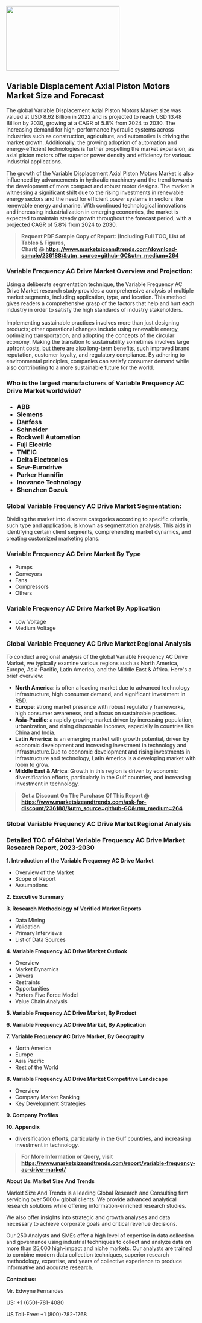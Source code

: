 <p><img class="alignnone size-medium wp-image-20088" src="https://ffe5etoiles.com/wp-content/uploads/2024/12/MST1-300x171.png" alt="" width="300" height="171" /></p><h2>Variable Displacement Axial Piston Motors Market Size and Forecast</h2><p>The global Variable Displacement Axial Piston Motors Market size was valued at USD 8.62 Billion in 2022 and is projected to reach USD 13.48 Billion by 2030, growing at a CAGR of 5.8% from 2024 to 2030. The increasing demand for high-performance hydraulic systems across industries such as construction, agriculture, and automotive is driving the market growth. Additionally, the growing adoption of automation and energy-efficient technologies is further propelling the market expansion, as axial piston motors offer superior power density and efficiency for various industrial applications.</p><p>The growth of the Variable Displacement Axial Piston Motors Market is also influenced by advancements in hydraulic machinery and the trend towards the development of more compact and robust motor designs. The market is witnessing a significant shift due to the rising investments in renewable energy sectors and the need for efficient power systems in sectors like renewable energy and marine. With continued technological innovations and increasing industrialization in emerging economies, the market is expected to maintain steady growth throughout the forecast period, with a projected CAGR of 5.8% from 2024 to 2030.</p></p><blockquote id="" class=""><strong>Request PDF Sample Copy of Report: (Including Full TOC, List of Tables &amp; Figures, Chart)&nbsp;@&nbsp;<strong><a href="https://www.marketsizeandtrends.com/download-sample/236188/&utm_source=github-GC&utm_medium=264" target="_blank">https://www.marketsizeandtrends.com/download-sample/236188/&utm_source=github-GC&utm_medium=264</a></strong></strong></blockquote><h3 id="" class="">Variable Frequency AC Drive Market&nbsp;Overview and Projection:</h3><p id="" class="">Using a deliberate segmentation technique, the Variable Frequency AC Drive Market research study provides a comprehensive analysis of multiple market segments, including application, type, and location. This method gives readers a comprehensive grasp of the factors that help and hurt each industry in order to satisfy the high standards of industry stakeholders. <br /> <br />Implementing sustainable practices involves more than just designing products; other operational changes include using renewable energy, optimizing transportation, and adopting the concepts of the circular economy. Making the transition to sustainability sometimes involves large upfront costs, but there are also long-term benefits, such improved brand reputation, customer loyalty, and regulatory compliance. By adhering to environmental principles, companies can satisfy consumer demand while also contributing to a more sustainable future for the world.</p><h3 id="" class="">Who is the largest manufacturers of&nbsp;Variable Frequency AC Drive Market worldwide?</h3><h3 class=""><p><ul><li>ABB </li><li> Siemens </li><li> Danfoss </li><li> Schneider </li><li> Rockwell Automation </li><li> Fuji Electric </li><li> TMEIC </li><li> Delta Electronics </li><li> Sew-Eurodrive </li><li> Parker Hannifin </li><li> Inovance Technology </li><li> Shenzhen Gozuk</li></ul></p></h3><h3 id="" class="">Global&nbsp;Variable Frequency AC Drive Market Segmentation:</h3><p id="" class="">Dividing the market into discrete categories according to specific criteria, such type and application, is known as segmentation analysis. This aids in identifying certain client segments, comprehending market dynamics, and creating customized marketing plans.</p><h3 id="" class="">Variable Frequency AC Drive Market&nbsp;By Type</h3><p><p><ul><li>Pumps</li><li> Conveyors</li><li> Fans</li><li> Compressors</li><li> Others</p></li></ul></p></p><h3 id="" class="">Variable Frequency AC Drive Market&nbsp;By Application</h3><p class=""><p><ul><li>Low Voltage</li><li> Medium Voltage</li></ul></p></p><h3 id="" class="">Global Variable Frequency AC Drive Market Regional Analysis</h3><p id="" class="">To conduct a regional analysis of the global Variable Frequency AC Drive Market, we typically examine various regions such as North America, Europe, Asia-Pacific, Latin America, and the Middle East &amp; Africa. Here's a brief overview:</p><ul><li><strong>North America</strong>: is often a leading market due to advanced technology infrastructure, high consumer demand, and significant investment in R&amp;D.</li><li><strong>Europe</strong>: strong market presence with robust regulatory frameworks, high consumer awareness, and a focus on sustainable practices.</li><li><strong>Asia-Pacific</strong>: a rapidly growing market driven by increasing population, urbanization, and rising disposable incomes, especially in countries like China and India.</li><li><strong>Latin America</strong>: is an emerging market with growth potential, driven by economic development and increasing investment in technology and infrastructure.Due to economic development and rising investments in infrastructure and technology, Latin America is a developing market with room to grow.</li><li><strong>Middle East &amp; Africa</strong>: Growth in this region is driven by economic diversification efforts, particularly in the Gulf countries, and increasing investment in technology.</li></ul><blockquote id="" class=""><strong>Get a Discount On The Purchase Of This Report @ <strong><a href="https://www.marketsizeandtrends.com/ask-for-discount/236188/&utm_source=github-GC&utm_medium=264" target="_blank">https://www.marketsizeandtrends.com/ask-for-discount/236188/&utm_source=github-GC&utm_medium=264</a></strong></strong></blockquote><h3 id="" class="">Global Variable Frequency AC Drive Market Regional Analysis</h3><h3 id="" class="">Detailed TOC of Global Variable Frequency AC Drive Market Research Report, 2023-2030</h3><p id="" class=""><strong>1. Introduction of the Variable Frequency AC Drive Market</strong></p><ul><li>Overview of the Market</li><li>Scope of Report</li><li>Assumptions</li></ul><p id="" class=""><strong>2. Executive Summary</strong></p><p id="" class=""><strong>3. Research Methodology of Verified Market Reports</strong></p><ul><li>Data Mining</li><li>Validation</li><li>Primary Interviews</li><li>List of Data Sources</li></ul><p id="" class=""><strong>4. Variable Frequency AC Drive Market Outlook</strong></p><ul><li>Overview</li><li>Market Dynamics</li><li>Drivers</li><li>Restraints</li><li>Opportunities</li><li>Porters Five Force Model</li><li>Value Chain Analysis</li></ul><p id="" class=""><strong>5. Variable Frequency AC Drive Market, By Product</strong></p><p id="" class=""><strong>6. Variable Frequency AC Drive Market, By Application</strong></p><p id="" class=""><strong>7. Variable Frequency AC Drive Market, By Geography</strong></p><ul><li>North America</li><li>Europe</li><li>Asia Pacific</li><li>Rest of the World</li></ul><p id="" class=""><strong>8. Variable Frequency AC Drive Market Competitive Landscape</strong></p><ul><li>Overview</li><li>Company Market Ranking</li><li>Key Development Strategies</li></ul><p id="" class=""><strong>9. Company Profiles</strong></p><p id="" class=""><strong>10. Appendix</strong></p><ul><li>diversification efforts, particularly in the Gulf countries, and increasing investment in technology.</li></ul><blockquote id="" class=""><strong>For More Information or Query, visit <strong><strong><a href="https://www.marketsizeandtrends.com/report/variable-frequency-ac-drive-market/" target="_blank">https://www.marketsizeandtrends.com/report/variable-frequency-ac-drive-market/</a></strong></strong></strong></blockquote><p id="" class=""><strong>About Us: Market Size And Trends</strong></p><p id="" class="">Market Size And Trends is a leading Global Research and Consulting firm servicing over 5000+ global clients. We provide advanced analytical research solutions while offering information-enriched research studies.</p><p id="" class="">We also offer insights into strategic and growth analyses and data necessary to achieve corporate goals and critical revenue decisions.</p><p id="" class="">Our 250 Analysts and SMEs offer a high level of expertise in data collection and governance using industrial techniques to collect and analyze data on more than 25,000 high-impact and niche markets. Our analysts are trained to combine modern data collection techniques, superior research methodology, expertise, and years of collective experience to produce informative and accurate research.</p><p id="" class=""><strong>Contact us:</strong></p><p id="" class="">Mr. Edwyne Fernandes</p><p id="" class="">US: +1 (650)-781-4080</p><p id="" class="">US Toll-Free: +1 (800)-782-1768</p>
